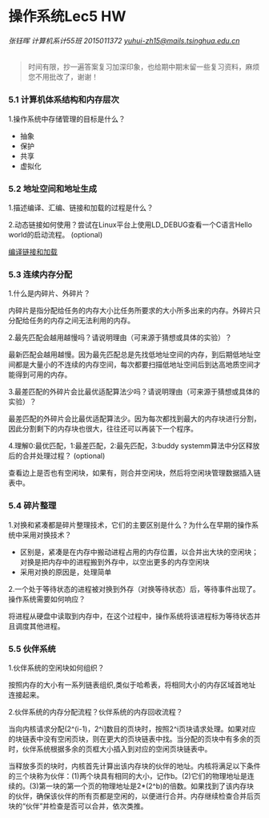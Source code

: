 # 操作系统Lec5 HW

###### 张钰晖 计算机系计55班 2015011372 yuhui-zh15@mails.tsinghua.edu.cn

> 时间有限，抄一遍答案复习加深印象，也给期中期末留一些复习资料，麻烦您不用批改了，谢谢！

### 5.1 计算机体系结构和内存层次

1.操作系统中存储管理的目标是什么？

- 抽象
- 保护
- 共享
- 虚拟化

### 5.2 地址空间和地址生成

1.描述编译、汇编、链接和加载的过程是什么？

2.动态链接如何使用？尝试在Linux平台上使用LD_DEBUG查看一个C语言Hello world的启动流程。 (optional)

[编译链接和加载](http://blog.csdn.net/stanjiang2010/article/details/7069808)

### 5.3 连续内存分配

1.什么是内碎片、外碎片？

内碎片是指分配给任务的内存大小比任务所要求的大小所多出来的内存。外碎片只分配给任务的内存之间无法利用的内存。

2.最先匹配会越用越慢吗？请说明理由（可来源于猜想或具体的实验）？

最新匹配会越用越慢。因为最先匹配总是先找低地址空间的内存，到后期低地址空间都是大量小的不连续的内存空间，每次都要扫描低地址空间后到达高地质空间才能得到可用的内存。

3.最差匹配的外碎片会比最优适配算法少吗？请说明理由（可来源于猜想或具体的实验）？ 

最差匹配的外碎片会比最优适配算法少。因为每次都找到最大的内存块进行分割，因此分割剩下的内存块也很大，往往还可以再装下一个程序。

4.理解0:最优匹配，1:最差匹配，2:最先匹配，3:buddy systemm算法中分区释放后的合并处理过程？ (optional)

查看边上是否也有空闲块，如果有，则合并空闲块，然后将空闲块管理数据插入链表中。

### 5.4 碎片整理

1.对换和紧凑都是碎片整理技术，它们的主要区别是什么？为什么在早期的操作系统中采用对换技术？

- 区别是，紧凑是在内存中搬动进程占用的内存位置，以合并出大块的空闲块；对换是把内存中的进程搬到外存中，以空出更多的内存空闲块
- 采用对换的原因是，处理简单

2.一个处于等待状态的进程被对换到外存（对换等待状态）后，等待事件出现了。操作系统需要如何响应？

将进程从硬盘中读取到内存中，在这个过程中，操作系统将该进程标为等待状态并且调度其他进程。

### 5.5 伙伴系统

1.伙伴系统的空闲块如何组织？

按照内存的大小有一系列链表组织,类似于哈希表，将相同大小的内存区域首地址连接起来。

2.伙伴系统的内存分配流程？伙伴系统的内存回收流程？

当向内核请求分配(2^(i-1)，2^i]数目的页块时，按照2^i页块请求处理。如果对应的块链表中没有空闲页块，则在更大的页块链表中找。当分配的页块中有多余的页时，伙伴系统根据多余的页框大小插入到对应的空闲页块链表中。

当释放多页的块时，内核首先计算出该内存块的伙伴的地址。内核将满足以下条件的三个块称为伙伴：(1)两个块具有相同的大小，记作b。(2)它们的物理地址是连续的。(3)第一块的第一个页的物理地址是2*(2^b)的倍数。如果找到了该内存块的伙伴，确保该伙伴的所有页都是空闲的，以便进行合并。内存继续检查合并后页块的“伙伴”并检查是否可以合并，依次类推。